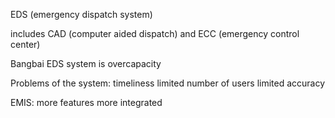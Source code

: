 EDS (emergency dispatch system)

includes CAD (computer aided dispatch) and ECC (emergency control center)

Bangbai EDS system is overcapacity

Problems of the system:
  timeliness
  limited number of users
  limited accuracy

EMIS:
  more features
  more integrated
